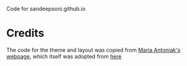 
Code for sandeepsoni.github.io

Credits
=======

The code for the theme and layout was copied from [Maria Antoniak's webpage](https://github.com/maria-antoniak/maria-antoniak.github.io), which itself was adopted from 
[here](https://github.com/ankitsultana/researcher)
